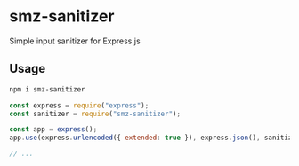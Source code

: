 # smz-sanitizer

Simple input sanitizer for Express.js

## Usage

```sh
npm i smz-sanitizer
```

```js
const express = require("express");
const sanitizer = require("smz-sanitizer");

const app = express();
app.use(express.urlencoded({ extended: true }), express.json(), sanitizer);

// ...
```
